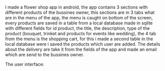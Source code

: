 I made a flower shop app in android, the app contains 3 sections with different products of the bussines owner, this sections are in 3 tabs what are in the menu of the app, the menu is caught on bottom of the screen, every products are saved in a table from a local database made in sqlite with different fields for id product, the title, the description, type of the product (bouquet, trinket and products for events like wedding), the 4 tab from the menu is the shopping cart, for this i made a second table in the local database were i saved the products which user are added. The details about the delivery are take it from the fields of the app and made an email which are send to the bussines owner.

The user interface:

